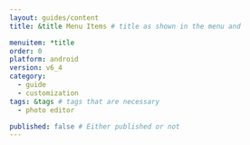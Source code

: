 ```yaml
---
layout: guides/content
title: &title Menu Items # title as shown in the menu and

menuitem: *title
order: 0
platform: android
version: v6_4
category:
  - guide
  - customization
tags: &tags # tags that are necessary
  - photo editor

published: false # Either published or not
---
```


